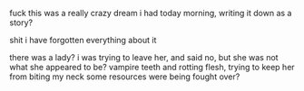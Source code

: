 fuck this was a really crazy dream i had today morning, writing it down as a story?

shit i have forgotten everything about it

there was a lady? i was trying to leave her, and said no, but she was not what she appeared to be?
vampire teeth and rotting flesh, trying to keep her from biting my neck
some resources were being fought over?
